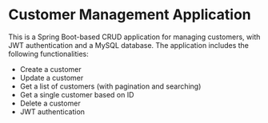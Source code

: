 # Customer Management Application

This is a Spring Boot-based CRUD application for managing customers, with JWT authentication and a MySQL database. The application includes the following functionalities:

- Create a customer
- Update a customer
- Get a list of customers (with pagination and searching)
- Get a single customer based on ID
- Delete a customer
- JWT authentication



